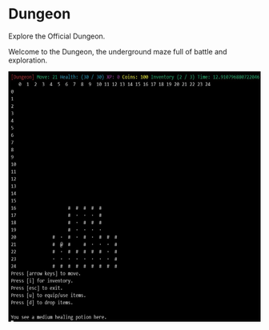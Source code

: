 # Dungeon
Explore the Official Dungeon.

Welcome to the Dungeon, the underground maze full of battle and exploration.

<img src="/resources/dungeon-1.jpg" width="600" height="500"/>
